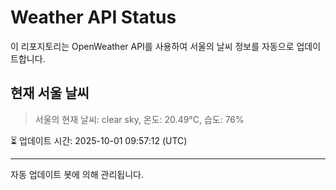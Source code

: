 
# Weather API Status

이 리포지토리는 OpenWeather API를 사용하여 서울의 날씨 정보를 자동으로 업데이트합니다.

## 현재 서울 날씨
> 서울의 현재 날씨: clear sky, 온도: 20.49°C, 습도: 76%

⏳ 업데이트 시간: 2025-10-01 09:57:12 (UTC)

---
자동 업데이트 봇에 의해 관리됩니다.
